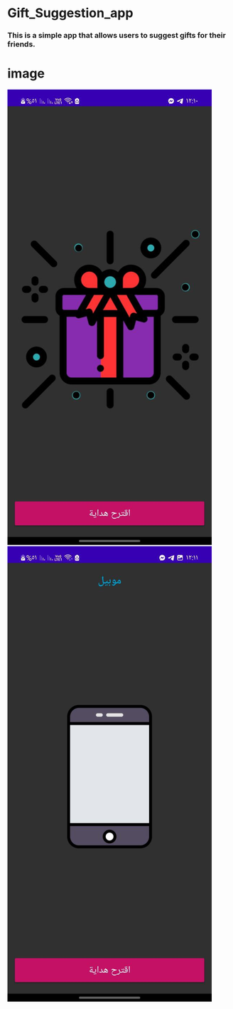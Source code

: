 # Gift_Suggestion_app
### This is a simple app that allows users to suggest gifts for their friends.
# image

![image](Screenshot/1.jpeg)
![image](Screenshot/2.jpeg)





